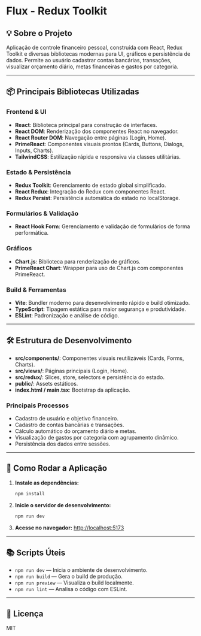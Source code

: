 # Flux - Redux Toolkit

## 💡 Sobre o Projeto

Aplicação de controle financeiro pessoal, construída com React, Redux Toolkit e diversas bibliotecas modernas para UI, gráficos e persistência de dados. Permite ao usuário cadastrar contas bancárias, transações, visualizar orçamento diário, metas financeiras e gastos por categoria.

---

## 📦 Principais Bibliotecas Utilizadas

### Frontend & UI
- **React**: Biblioteca principal para construção de interfaces.
- **React DOM**: Renderização dos componentes React no navegador.
- **React Router DOM**: Navegação entre páginas (Login, Home).
- **PrimeReact**: Componentes visuais prontos (Cards, Buttons, Dialogs, Inputs, Charts).
- **TailwindCSS**: Estilização rápida e responsiva via classes utilitárias.

### Estado & Persistência
- **Redux Toolkit**: Gerenciamento de estado global simplificado.
- **React Redux**: Integração do Redux com componentes React.
- **Redux Persist**: Persistência automática do estado no localStorage.

### Formulários & Validação
- **React Hook Form**: Gerenciamento e validação de formulários de forma performática.

### Gráficos
- **Chart.js**: Biblioteca para renderização de gráficos.
- **PrimeReact Chart**: Wrapper para uso de Chart.js com componentes PrimeReact.

### Build & Ferramentas
- **Vite**: Bundler moderno para desenvolvimento rápido e build otimizado.
- **TypeScript**: Tipagem estática para maior segurança e produtividade.
- **ESLint**: Padronização e análise de código.

---

## 🛠️ Estrutura de Desenvolvimento

- **src/components/**: Componentes visuais reutilizáveis (Cards, Forms, Charts).
- **src/views/**: Páginas principais (Login, Home).
- **src/redux/**: Slices, store, selectors e persistência do estado.
- **public/**: Assets estáticos.
- **index.html / main.tsx**: Bootstrap da aplicação.

### Principais Processos
- Cadastro de usuário e objetivo financeiro.
- Cadastro de contas bancárias e transações.
- Cálculo automático do orçamento diário e metas.
- Visualização de gastos por categoria com agrupamento dinâmico.
- Persistência dos dados entre sessões.

---

## 🚀 Como Rodar a Aplicação

1. **Instale as dependências:**
   ```bash
   npm install
   ```
2. **Inicie o servidor de desenvolvimento:**
   ```bash
   npm run dev
   ```
3. **Acesse no navegador:**
   [http://localhost:5173](http://localhost:5173)

---

## 📚 Scripts Úteis
- `npm run dev` — Inicia o ambiente de desenvolvimento.
- `npm run build` — Gera o build de produção.
- `npm run preview` — Visualiza o build localmente.
- `npm run lint` — Analisa o código com ESLint.

---

## 📝 Licença
MIT
